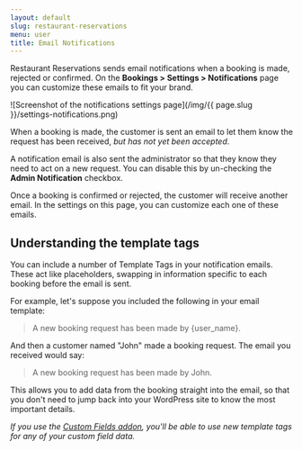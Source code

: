 ```yaml
---
layout: default
slug: restaurant-reservations
menu: user
title: Email Notifications
---
```

Restaurant Reservations sends email notifications when a booking is made, rejected or confirmed. On the **Bookings > Settings > Notifications** page you can customize these emails to fit your brand.

![Screenshot of the notifications settings page](/img/{{ page.slug }}/settings-notifications.png)

When a booking is made, the customer is sent an email to let them know the request has been received, *but has not yet been accepted*.

A notification email is also sent the administrator so that they know they need to act on a new request. You can disable this by un-checking the **Admin Notification** checkbox.

Once a booking is confirmed or rejected, the customer will receive another email. In the settings on this page, you can customize each one of these emails.

## Understanding the template tags

You can include a number of Template Tags in your notification emails. These act like placeholders, swapping in information specific to each booking before the email is sent.

For example, let's suppose you included the following in your email template:

> A new booking request has been made by {user_name}.

And then a customer named "John" made a booking request. The email you received would say:

> A new booking request has been made by John.

This allows you to add data from the booking straight into the email, so that you don't need to jump back into your WordPress site to know the most important details.

*If you use the [Custom Fields addon](../addon/custom-fields), you'll be able to use new template tags for any of your custom field data.*
